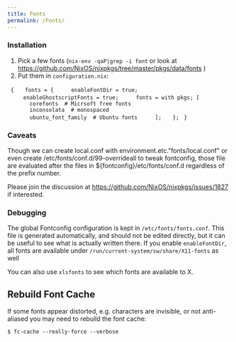 ```yaml
---
title: Fonts
permalink: /Fonts/
---
```


### Installation

1.  Pick a few fonts (`nix-env -qaP|grep -i font` or look at <https://github.com/NixOS/nixpkgs/tree/master/pkgs/data/fonts> )
2.  Put them in `configuration.nix`:

` {`
`   fonts = {`
`     enableFontDir = true;`
`     enableGhostscriptFonts = true;`
`     fonts = with pkgs; [`
`       corefonts  # Micrsoft free fonts`
`       inconsolata  # monospaced`
`       ubuntu_font_family  # Ubuntu fonts`
`     ];`
`   };`
` }`

### Caveats

Though we can create local.conf with environment.etc."fonts/local.conf" or even create /etc/fonts/conf.d/99-overrideall to tweak fontconfig, those file are evaluated after the files in ${fontconfig}/etc/fonts/conf.d regardless of the prefix number.

Please join the discussion at <https://github.com/NixOS/nixpkgs/issues/1827> if interested.

### Debugging

The global Fontconfig configuration is kept in `/etc/fonts/fonts.conf`. This file is generated automatically, and should not be edited directly, but it can be useful to see what is actually written there. If you enable `enableFontDir`, all fonts are available under `/run/current-system/sw/share/X11-fonts` as well

You can also use `xlsfonts` to see which fonts are available to X.

Rebuild Font Cache
------------------

If some fonts appear distorted, e.g. characters are invisible, or not anti-aliased you may need to rebuild the font cache:

    $ fc-cache --really-force --verbose
